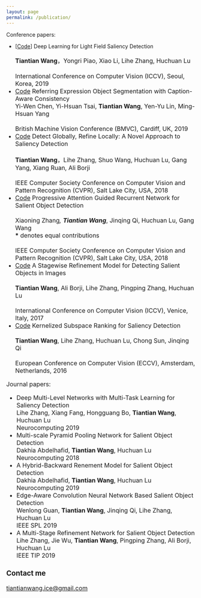 ```yaml
---
layout: page
permalink: /publication/
---
```

Conference papers:

- [[Code]()] Deep Learning for Light Field Saliency Detection<br/>  
  <font size="3"><strong>Tiantian Wang</strong>，Yongri Piao, Xiao Li, Lihe Zhang, Huchuan Lu<br/>  
  <font size="3">International Conference on Computer Vision (ICCV), Seoul, Korea, 2019
- [Code]() Referring Expression Object Segmentation with Caption-Aware Consistency<br/>
  <font size="3">Yi-Wen Chen, Yi-Hsuan Tsai, <font size="3"><strong>Tiantian Wang</strong>, Yen-Yu Lin, Ming-Hsuan Yang<br/>  
  <font size="3">British Machine Vision Conference (BMVC), Cardiff, UK, 2019
- [Code](https://github.com/TiantianWang/CVPR18_detect_globally_refine_locally.git) Detect Globally, Refine Locally: A Novel Approach to Saliency Detection<br/>  
  <font size="3"><strong>Tiantian Wang</strong>，Lihe Zhang, Shuo Wang, Huchuan Lu, Gang Yang, Xiang Ruan, Ali Borji<br/>  
  <font size="3">IEEE Computer Society Conference on Computer Vision and Pattern Recognition (CVPR), Salt Lake City, USA, 2018 
- [Code]() Progressive Attention Guided Recurrent Network for Salient Object Detection<br/>  
  <font size="3">Xiaoning Zhang<strong>*</strong>, <strong>Tiantian Wang*</strong>, Jinqing Qi, Huchuan Lu, Gang Wang<br/>
  <font size="3"><strong>*</strong> denotes equal contributions<br/>    
  <font size="3">IEEE Computer Society Conference on Computer Vision and Pattern Recognition (CVPR), Salt Lake City, USA, 2018 
- [Code](https://github.com/TiantianWang/ICCV17_SRM.git) A Stagewise Refinement Model for Detecting Salient Objects in Images<br/>   
  <font size="3"><strong>Tiantian Wang</strong>, Ali Borji, Lihe Zhang, Pingping Zhang, Huchuan Lu<br/>     
  <font size="3">International Conference on Computer Vision (ICCV), Venice, Italy, 2017
- [Code](https://github.com/TiantianWang/ECCV16_KSR.git) Kernelized Subspace Ranking for Saliency Detection<br/>  
  <font size="3"><strong>Tiantian Wang</strong>, Lihe Zhang, Huchuan Lu, Chong Sun, Jinqing Qi<br/>  
  <font size="3">European Conference on Computer Vision (ECCV), Amsterdam, Netherlands, 2016

Journal papers:

- Deep Multi-Level Networks with Multi-Task Learning for Saliency Detection<br/>
  <font size="3">Lihe Zhang, Xiang Fang, Hongguang Bo, <strong>Tiantian Wang</strong>, Huchuan Lu<br/>
  <font size="3">Neurocomputing 2019
- Multi-scale Pyramid Pooling Network for Salient Object Detection<br/>
  <font size="3">Dakhia Abdelhafid, <strong>Tiantian Wang</strong>, Huchuan Lu<br/>
  <font size="3">Neurocomputing 2018
- A Hybrid-Backward Renement Model for Salient Object Detection<br/>
  <font size="3">Dakhia Abdelhafid, <strong>Tiantian Wang</strong>, Huchuan Lu<br/>
  <font size="3">Neurocomputing 2019
- Edge-Aware Convolution Neural Network Based Salient Object Detection<br/>
  <font size="3">Wenlong Guan, <strong>Tiantian Wang</strong>, Jinqing Qi, Lihe Zhang, Huchuan Lu<br/>
  <font size="3">IEEE SPL 2019
- A Multi-Stage Refinement Network for Salient Object Detection<br/>
  <font size="3">Lihe Zhang, Jie Wu, <strong>Tiantian Wang</strong>, Pingping Zhang, Ali Borji, Huchuan Lu<br/>
  <font size="3">IEEE TIP 2019
    
### Contact me

[tiantianwang.ice@gmail.com](mailto:tiantianwang.ice@gmail.com)
